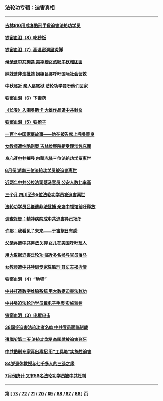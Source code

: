 ### 法轮功专辑：迫害真相
---
#### [吉林610用成套酷刑手段迫害法轮功学员](../../pages/nf4379/n13814775.md?09070430) 
#### [铁窗血泪（8）吃秒饭](../../pages/nf4379/n13813761.md?09070430) 
#### [铁窗血泪（7）高温窑洞里烫脚](../../pages/nf4379/n13816073.md?09070430) 
#### [母亲遭中共拘禁 美华裔女孩叹中秋难团圆](../../pages/nf4379/n13815894.md?09070430) 
#### [妹妹遭非法批捕 姐姐吕娜呼吁国际社会营救](../../pages/nf4379/n13814832.md?09070430) 
#### [中秋临近 亲人陷冤狱 法轮功学员盼他们回家](../../pages/nf4379/n13814674.md?09070430) 
#### [铁窗血泪（6）下毒药](../../pages/nf4379/n13793192.md?09070430) 
#### [《长春》入围奥斯卡 大雄作品遭中共封杀](../../pages/nf4379/n13813594.md?09070430) 
#### [铁窗血泪（5）铁椅子](../../pages/nf4379/n13805871.md?09070430) 
#### [一百个中国家庭故事——她在被告席上呼唤善良](../../pages/nf4379/n13805472.md?09070430) 
#### [女教师遭性酷刑案 吉林检察院拒受理涉包庇罪](../../pages/nf4379/n13808837.md?09070430) 
#### [身心遭中共摧残 内蒙赤峰三位法轮功学员离世](../../pages/nf4379/n13808436.md?09070430) 
#### [6月份 湖南三位法轮功学员被迫害离世](../../pages/nf4379/n13807730.md?09070430) 
#### [近两年中共公检法司落马官员 公安人数比率高](../../pages/nf4379/n13807094.md?09070430) 
#### [三个月 四川至少5位法轮功学员被迫害离世](../../pages/nf4379/n13807221.md?09070430) 
#### [法轮功学员吕巍遭非法批捕 亲友中领馆前吁释放](../../pages/nf4379/n13806418.md?09070430) 
#### [调查报告：精神病院成中共迫害异己场所](../../pages/nf4379/n13806163.md?09070430) 
#### [许那：我看见了未来——于宙祭日有感](../../pages/nf4379/n13805469.md?09070430) 
#### [父亲再遭中共非法关押 女儿在美国呼吁放人](../../pages/nf4379/n13804643.md?09070430) 
#### [用大数据迫害法轮功 临沂多名参与官员落马](../../pages/nf4379/n13803374.md?09070430) 
#### [女教师遭中共特训专家性酷刑 其丈夫揭内情](../../pages/nf4379/n13802924.md?09070430) 
#### [铁窗血泪（4）“地锚”](../../pages/nf4379/n13801004.md?09070430) 
#### [中共打造数字维稳系统 用大数据迫害法轮功](../../pages/nf4379/n13799087.md?09070430) 
#### [中共强迫法轮功学员戴电子手表 实施监控](../../pages/nf4379/n13800403.md?09070430) 
#### [铁窗血泪（3）电棍电击](../../pages/nf4379/n13798789.md?09070430) 
#### [38国接迫害法轮功者名单 中共官员面临制裁](../../pages/nf4379/n13799696.md?09070430) 
#### [遭绑架第二天 法轮功学员李国勋被迫害致死](../../pages/nf4379/n13797464.md?09070430) 
#### [中共酷刑专家再出毒招 用“工具箱”实施性迫害](../../pages/nf4379/n13797202.md?09070430) 
#### [84岁退休教授与七千多人的三退之缘](../../pages/nf4379/n13796650.md?09070430) 
#### [7月份统计 又有56名法轮功学员被中共枉判](../../pages/nf4379/n13795640.md?09070430) 

---
#### 第 [ [73](./73.md?09070430) / [72](./72.md?09070430) / [71](./71.md?09070430) / [70](./70.md?09070430) / [69](./69.md?09070430) / [68](./68.md?09070430) / [67](./67.md?09070430) / [66](./66.md?09070430) ] 页
